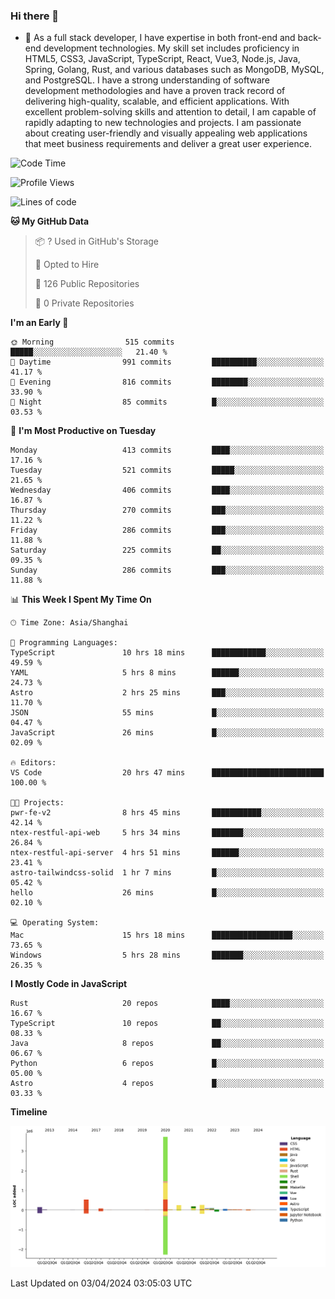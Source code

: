### Hi there 👋

- 🌱 As a full stack developer, I have expertise in both front-end and back-end development technologies. My skill set includes proficiency in HTML5, CSS3, JavaScript, TypeScript, React, Vue3, Node.js, Java, Spring, Golang, Rust, and various databases such as MongoDB, MySQL, and PostgreSQL. I have a strong understanding of software development methodologies and have a proven track record of delivering high-quality, scalable, and efficient applications. With excellent problem-solving skills and attention to detail, I am capable of rapidly adapting to new technologies and projects. I am passionate about creating user-friendly and visually appealing web applications that meet business requirements and deliver a great user experience.

<!--START_SECTION:waka-->
![Code Time](http://img.shields.io/badge/Code%20Time-1%2C320%20hrs%2019%20mins-blue)

![Profile Views](http://img.shields.io/badge/Profile%20Views-0-blue)

![Lines of code](https://img.shields.io/badge/From%20Hello%20World%20I%27ve%20Written-5.6%20million%20lines%20of%20code-blue)

**🐱 My GitHub Data** 

> 📦 ? Used in GitHub's Storage 
 > 
> 💼 Opted to Hire
 > 
> 📜 126 Public Repositories 
 > 
> 🔑 0 Private Repositories 
 > 
**I'm an Early 🐤** 

```text
🌞 Morning                515 commits         █████░░░░░░░░░░░░░░░░░░░░   21.40 % 
🌆 Daytime                991 commits         ██████████░░░░░░░░░░░░░░░   41.17 % 
🌃 Evening                816 commits         ████████░░░░░░░░░░░░░░░░░   33.90 % 
🌙 Night                  85 commits          █░░░░░░░░░░░░░░░░░░░░░░░░   03.53 % 
```
📅 **I'm Most Productive on Tuesday** 

```text
Monday                   413 commits         ████░░░░░░░░░░░░░░░░░░░░░   17.16 % 
Tuesday                  521 commits         █████░░░░░░░░░░░░░░░░░░░░   21.65 % 
Wednesday                406 commits         ████░░░░░░░░░░░░░░░░░░░░░   16.87 % 
Thursday                 270 commits         ███░░░░░░░░░░░░░░░░░░░░░░   11.22 % 
Friday                   286 commits         ███░░░░░░░░░░░░░░░░░░░░░░   11.88 % 
Saturday                 225 commits         ██░░░░░░░░░░░░░░░░░░░░░░░   09.35 % 
Sunday                   286 commits         ███░░░░░░░░░░░░░░░░░░░░░░   11.88 % 
```


📊 **This Week I Spent My Time On** 

```text
🕑︎ Time Zone: Asia/Shanghai

💬 Programming Languages: 
TypeScript               10 hrs 18 mins      ████████████░░░░░░░░░░░░░   49.59 % 
YAML                     5 hrs 8 mins        ██████░░░░░░░░░░░░░░░░░░░   24.73 % 
Astro                    2 hrs 25 mins       ███░░░░░░░░░░░░░░░░░░░░░░   11.70 % 
JSON                     55 mins             █░░░░░░░░░░░░░░░░░░░░░░░░   04.47 % 
JavaScript               26 mins             █░░░░░░░░░░░░░░░░░░░░░░░░   02.09 % 

🔥 Editors: 
VS Code                  20 hrs 47 mins      █████████████████████████   100.00 % 

🐱‍💻 Projects: 
pwr-fe-v2                8 hrs 45 mins       ███████████░░░░░░░░░░░░░░   42.14 % 
ntex-restful-api-web     5 hrs 34 mins       ███████░░░░░░░░░░░░░░░░░░   26.84 % 
ntex-restful-api-server  4 hrs 51 mins       ██████░░░░░░░░░░░░░░░░░░░   23.41 % 
astro-tailwindcss-solid  1 hr 7 mins         █░░░░░░░░░░░░░░░░░░░░░░░░   05.42 % 
hello                    26 mins             █░░░░░░░░░░░░░░░░░░░░░░░░   02.10 % 

💻 Operating System: 
Mac                      15 hrs 18 mins      ██████████████████░░░░░░░   73.65 % 
Windows                  5 hrs 28 mins       ███████░░░░░░░░░░░░░░░░░░   26.35 % 
```

**I Mostly Code in JavaScript** 

```text
Rust                     20 repos            ████░░░░░░░░░░░░░░░░░░░░░   16.67 % 
TypeScript               10 repos            ██░░░░░░░░░░░░░░░░░░░░░░░   08.33 % 
Java                     8 repos             ██░░░░░░░░░░░░░░░░░░░░░░░   06.67 % 
Python                   6 repos             █░░░░░░░░░░░░░░░░░░░░░░░░   05.00 % 
Astro                    4 repos             █░░░░░░░░░░░░░░░░░░░░░░░░   03.33 % 
```



**Timeline**

![Lines of Code chart](https://raw.githubusercontent.com/elton/elton/main/assets/bar_graph.png)


 Last Updated on 03/04/2024 03:05:03 UTC
<!--END_SECTION:waka-->

<!--
**elton/elton** is a ✨ _special_ ✨ repository because its `README.md` (this file) appears on your GitHub profile.

Here are some ideas to get you started:

- 🔭 I’m currently working on ...
- 🌱 I’m currently learning ...
- 👯 I’m looking to collaborate on ...
- 🤔 I’m looking for help with ...
- 💬 Ask me about ...
- 📫 How to reach me: ...
- 😄 Pronouns: ...
- ⚡ Fun fact: ...
-->
